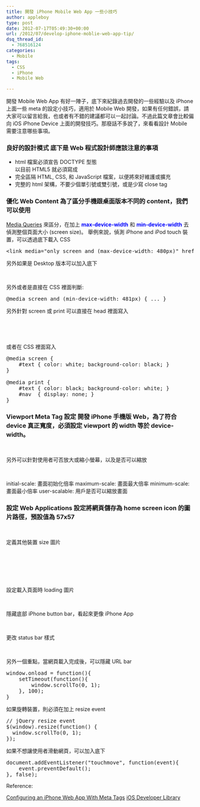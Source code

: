 ```yaml
---
title: 開發 iPhone Mobile Web App 一些小技巧
author: appleboy
type: post
date: 2012-07-17T05:49:30+00:00
url: /2012/07/develop-iphone-moblie-web-app-tip/
dsq_thread_id:
  - 768516124
categories:
  - Mobile
tags:
  - CSS
  - iPhone
  - Mobile Web

---
```

開發 Mobile Web App 有好一陣子，底下來紀錄過去開發的一些經驗以及 iPhone 上面一些 meta 的設定小技巧，適用於 Mobile Web 開發，如果有任何錯誤，請大家可以留言給我，也或者有不錯的建議都可以一起討論。不過此篇文章會比較偏向 iOS iPhone Device 上面的開發技巧。那廢話不多說了，來看看設計 Mobile 需要注意哪些事項。 

### 良好的設計模式 底下是 Web 程式設計師應該注意的事項 

  * html 檔案必須宣告 DOCTYPE 型態  
    以目前 HTML5 就必須寫成 <!DOCTYPE html>
  * 完全區隔 HTML, CSS, 和 JavaScript 檔案，以便將來好維護或擴充
  * 完整的 html 架構，不要少個單引號或雙引號，或是少寫 close tag

<!--more-->

### 優化 Web Content 為了區分手機跟桌面版本不同的 content，我們可以使用 

<a href="http://www.w3.org/TR/css3-mediaqueries/" target="_blank">Media Queries</a> 來區分，在加上 **<span style="color:blue">max-device-width</span>** 和 **<span style="color:blue">min-device-width</span>** 去偵測整個頁面大小 (screen size)。 舉例來說，偵測 iPhone and iPod touch 裝置，可以透過底下載入 CSS 

<pre class="brush: bash; title: ; notranslate" title="">&lt;link media="only screen and (max-device-width: 480px)" href="small-device.css" type= "text/css" rel="stylesheet"></pre> 另外如果是 Desktop 版本可以加入底下 

<pre class="brush: xml; title: ; notranslate" title=""><link media="screen and (min-device-width: 481px)" href="not-small-device.css" type="text/css" rel="stylesheet" />
</pre> 另外或者是直接在 CSS 裡面判斷: 

<pre class="brush: xml; title: ; notranslate" title="">@media screen and (min-device-width: 481px) { ... }</pre> 另外針對 screen 或 print 可以直接在 head 裡面寫入 

<pre class="brush: xml; title: ; notranslate" title=""><link rel="stylesheet" type="text/css" media="screen" href="sans-serif.css" />

<link rel="stylesheet" type="text/css" media="print" href="serif.css" />
</pre> 或者在 CSS 裡面寫入 

<pre class="brush: css; title: ; notranslate" title="">@media screen {
    #text { color: white; background-color: black; }
}

@media print {
    #text { color: black; background-color: white; }
    #nav  { display: none; }
}</pre>

### Viewport Meta Tag 設定 開發 iPhone 手機版 Web，為了符合 device 真正寬度，必須設定 viewport 的 width 等於 device-width。 

<pre class="brush: xml; title: ; notranslate" title=""><meta name="viewport" content="width=device-width" />
</pre> 另外可以針對使用者可否放大或縮小螢幕，以及是否可以縮放 

<pre class="brush: xml; title: ; notranslate" title=""><meta name="viewport" content="width=device-width, initial-scale=1.0, maximum-scale=1.0,user-scalable=no" />
</pre> initial-scale: 畫面初始化倍率 maximum-scale: 畫面最大倍率 minimum-scale: 畫面最小倍率 user-scalable: 用戶是否可以縮放畫面 

### 設定 Web Applications 設定將網頁儲存為 home screen icon 的圖片路徑，預設值為 57x57 

<pre class="brush: xml; title: ; notranslate" title=""><link rel="apple-touch-icon" href="/custom_icon.png" />
</pre> 定義其他裝置 size 圖片 

<pre class="brush: xml; title: ; notranslate" title=""><link rel="apple-touch-icon" href="touch-icon-iphone.png" />

<link rel="apple-touch-icon" sizes="72x72" href="touch-icon-ipad.png" />

<link rel="apple-touch-icon" sizes="114x114" href="touch-icon-iphone4.png" />
</pre> 設定載入頁面時 loading 圖片 

<pre class="brush: xml; title: ; notranslate" title=""><link rel="apple-touch-startup-image" href="/startup.png" />
</pre> 隱藏底部 iPhone button bar，看起來更像 iPhone App 

<pre class="brush: xml; title: ; notranslate" title=""><meta name="apple-mobile-web-app-capable" content="yes" />
</pre> 更改 status bar 樣式 

<pre class="brush: xml; title: ; notranslate" title=""><meta name="apple-mobile-web-app-status-bar-style" content="black" />
</pre> 另外一個重點，當網頁載入完成後，可以隱藏 URL bar 

<pre class="brush: jscript; title: ; notranslate" title="">window.onload = function(){
    setTimeout(function(){
        window.scrollTo(0, 1);
    }, 100);
}</pre> 如果旋轉裝置，則必須在加上 resize event 

<pre class="brush: jscript; title: ; notranslate" title="">// jQuery resize event
$(window).resize(function() {
  window.scrollTo(0, 1);
});</pre> 如果不想讓使用者滑動網頁，可以加入底下 

<pre class="brush: jscript; title: ; notranslate" title="">document.addEventListener("touchmove", function(event){
    event.preventDefault();
}, false);</pre> Reference: 

<a href="http://mobile.tutsplus.com/tutorials/iphone/iphone-web-app-meta-tags/" target="_blank">Configuring an iPhone Web App With Meta Tags</a> <a href="http://developer.apple.com/library/ios/#DOCUMENTATION/AppleApplications/Reference/SafariWebContent/Introduction/Introduction.html#//apple_ref/doc/uid/TP40002079-SW1" target="_blank">iOS Developer Library</a>